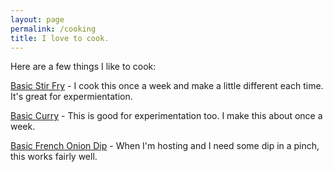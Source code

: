 ```yaml
---
layout: page
permalink: /cooking
title: I love to cook.
---
```


Here are a few things I like to cook:

[Basic Stir Fry](./stir_fry) - I cook this once a week and make a little different each time. It's great for expermientation.

[Basic Curry](./curry) - This is good for experimentation too. I make this about once a week.

[Basic French Onion Dip](./passable_french_onion_dip) - When I'm hosting and I need some dip in a pinch, this works fairly well.

